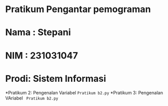 # Pratikum Pengantar pemograman
<p></p>

<h1> Nama : Stepani </h1>
<h1> NIM  : 231031047</h1>
<h1> Prodi: Sistem Informasi</h1>

*Pratikum 2: Pengenalan Variabel `Pratikum b2.py`
*Pratikum 3: Pengenalan VAriabel ` Pratikum b2.py`

